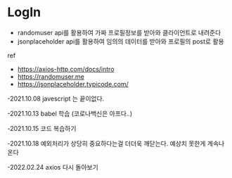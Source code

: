 # LogIn

- randomuser api를 활용하여 가짜 프로필정보를 받아와 클라이언트로 내려준다
- jsonplaceholder api를 활용하여 임의의 데이터를 받아와 프로필의 post로 활용


ref
- https://axios-http.com/docs/intro
- https://randomuser.me
- https://jsonplaceholder.typicode.com/


-2021.10.08
 javescript 는 끝이없다.

-2021.10.13
  babel 학습
  (코로나백신은 아프다..)

-2021.10.15
  코드 복습하기

-2021.10.18
  예외처리가 상당히 중요하다는걸 더더욱 깨닫는다. 예상치 못한게 계속나온다

-2022.02.24
  axios 다시 돌아보기 